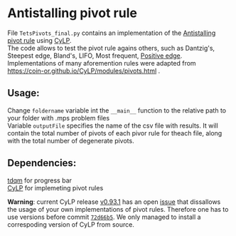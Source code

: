 # Antistalling pivot rule
File `TetsPivots_final.py` contains an implementation of the [Antistalling pivot rule](https://link.springer.com/chapter/10.1007/978-3-031-59835-7_19) using [CyLP](https://github.com/coin-or/CyLP).  
The code allows to test the pivot rule agains others, such as Dantzig's, Steepest edge, Bland's, LIFO, Most frequent, [Positive edge](https://www.gerad.ca/en/papers/G-2010-61.pdf).  
Implementations of many aforemention rules were adapted from https://coin-or.github.io/CyLP/modules/pivots.html .  

## Usage:
Change `foldername` variable int the `__main__` function to the relative path to your folder with .mps problem files  
Variable `outputFile` specifies the name of the csv file with results. It will contain the total number of pivots of each pivor rule for theach file, along with the total number of degenerate pivots.

## Dependencies:
[tdqm](https://pypi.org/project/tdqm/) for progress bar  
[CyLP](https://github.com/coin-or/CyLP) for implemeting pivot rules

__Warning__: current CyLP release [v0.93.1](https://github.com/coin-or/CyLP/releases/tag/v0.93.1) has an open [issue](https://github.com/coin-or/CyLP/issues/105) that dissallows the usage of your own implementations of pivot rules. Therefore one has to use versions before commit [`72d66b5`](https://github.com/coin-or/CyLP/commit/72d66b58af5ac0cee25d94b63115c6f65e3cff8b). We only managed to install a correspoding version of CyLP from source.


